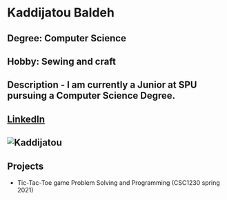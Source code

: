 # Kaddijatou Baldeh

## Degree: Computer Science
## Hobby: Sewing and craft

## Description - I am currently a Junior at SPU pursuing a Computer Science Degree.

## [LinkedIn](www.linkedin.com/in/kaddijatou-baldeh-38817181)

## ![Kaddijatou](https://media-exp1.licdn.com/dms/image/C5603AQEdPL8CcmwX9Q/profile-displayphoto-shrink_800_800/0/1635338546678?e=1642032000&v=beta&t=b03S-dmE80cWtQOFA5sR3WYLSwwGoqj6R2BxPzhSAXk)

## Projects
- Tic-Tac-Toe game Problem Solving and Programming (CSC1230 spring 2021)
